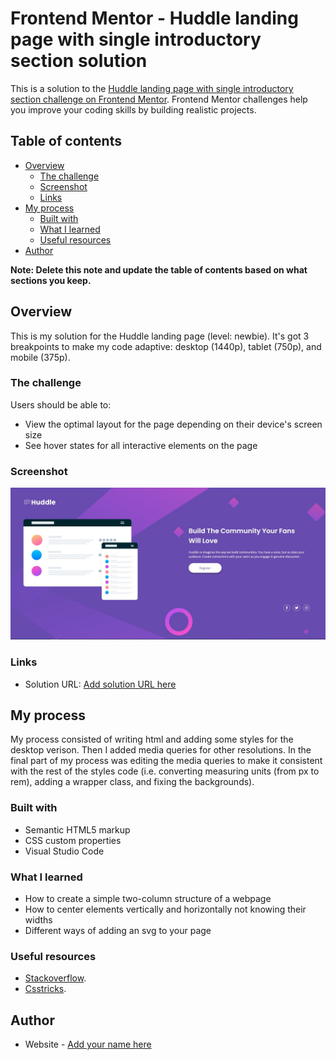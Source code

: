 # Frontend Mentor - Huddle landing page with single introductory section solution

This is a solution to the [Huddle landing page with single introductory section challenge on Frontend Mentor](https://www.frontendmentor.io/challenges/huddle-landing-page-with-a-single-introductory-section-B_2Wvxgi0). Frontend Mentor challenges help you improve your coding skills by building realistic projects. 

## Table of contents

- [Overview](#overview)
  - [The challenge](#the-challenge)
  - [Screenshot](#screenshot)
  - [Links](#links)
- [My process](#my-process)
  - [Built with](#built-with)
  - [What I learned](#what-i-learned)
  - [Useful resources](#useful-resources)
- [Author](#author)

**Note: Delete this note and update the table of contents based on what sections you keep.**

## Overview

This is my solution for the Huddle landing page (level: newbie). It's got 3 breakpoints to make my code adaptive: desktop (1440p), tablet (750p), and mobile (375p).

### The challenge

Users should be able to:

- View the optimal layout for the page depending on their device's screen size
- See hover states for all interactive elements on the page

### Screenshot

![](./screenshot.jpg)

### Links

- Solution URL: [Add solution URL here](https://your-solution-url.com)

## My process

My process consisted of writing html and adding some styles for the desktop verison. Then I added media queries for other resolutions. In the final part of my process was editing the media queries to make it consistent with the rest of the styles code (i.e. converting measuring units (from px to rem), adding a wrapper class, and fixing the backgrounds).

### Built with

- Semantic HTML5 markup
- CSS custom properties
- Visual Studio Code

### What I learned

- How to create a simple two-column structure of a webpage
- How to center elements vertically and horizontally not knowing their widths
- Different ways of adding an svg to your page

### Useful resources

- [Stackoverflow](https://stackoverflow.com/).
- [Csstricks](https://css-tricks.com/).

## Author

- Website - [Add your name here](https://www.your-site.com)
